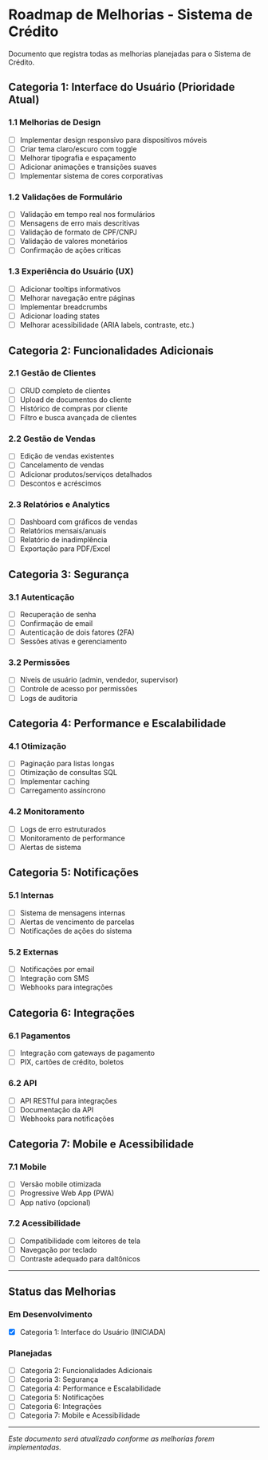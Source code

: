 # Roadmap de Melhorias - Sistema de Crédito

Documento que registra todas as melhorias planejadas para o Sistema de Crédito.

## Categoria 1: Interface do Usuário (Prioridade Atual)

### 1.1 Melhorias de Design
- [ ] Implementar design responsivo para dispositivos móveis
- [ ] Criar tema claro/escuro com toggle
- [ ] Melhorar tipografia e espaçamento
- [ ] Adicionar animações e transições suaves
- [ ] Implementar sistema de cores corporativas

### 1.2 Validações de Formulário
- [ ] Validação em tempo real nos formulários
- [ ] Mensagens de erro mais descritivas
- [ ] Validação de formato de CPF/CNPJ
- [ ] Validação de valores monetários
- [ ] Confirmação de ações críticas

### 1.3 Experiência do Usuário (UX)
- [ ] Adicionar tooltips informativos
- [ ] Melhorar navegação entre páginas
- [ ] Implementar breadcrumbs
- [ ] Adicionar loading states
- [ ] Melhorar acessibilidade (ARIA labels, contraste, etc.)

## Categoria 2: Funcionalidades Adicionais

### 2.1 Gestão de Clientes
- [ ] CRUD completo de clientes
- [ ] Upload de documentos do cliente
- [ ] Histórico de compras por cliente
- [ ] Filtro e busca avançada de clientes

### 2.2 Gestão de Vendas
- [ ] Edição de vendas existentes
- [ ] Cancelamento de vendas
- [ ] Adicionar produtos/serviços detalhados
- [ ] Descontos e acréscimos

### 2.3 Relatórios e Analytics
- [ ] Dashboard com gráficos de vendas
- [ ] Relatórios mensais/anuais
- [ ] Relatório de inadimplência
- [ ] Exportação para PDF/Excel

## Categoria 3: Segurança

### 3.1 Autenticação
- [ ] Recuperação de senha
- [ ] Confirmação de email
- [ ] Autenticação de dois fatores (2FA)
- [ ] Sessões ativas e gerenciamento

### 3.2 Permissões
- [ ] Níveis de usuário (admin, vendedor, supervisor)
- [ ] Controle de acesso por permissões
- [ ] Logs de auditoria

## Categoria 4: Performance e Escalabilidade

### 4.1 Otimização
- [ ] Paginação para listas longas
- [ ] Otimização de consultas SQL
- [ ] Implementar caching
- [ ] Carregamento assíncrono

### 4.2 Monitoramento
- [ ] Logs de erro estruturados
- [ ] Monitoramento de performance
- [ ] Alertas de sistema

## Categoria 5: Notificações

### 5.1 Internas
- [ ] Sistema de mensagens internas
- [ ] Alertas de vencimento de parcelas
- [ ] Notificações de ações do sistema

### 5.2 Externas
- [ ] Notificações por email
- [ ] Integração com SMS
- [ ] Webhooks para integrações

## Categoria 6: Integrações

### 6.1 Pagamentos
- [ ] Integração com gateways de pagamento
- [ ] PIX, cartões de crédito, boletos

### 6.2 API
- [ ] API RESTful para integrações
- [ ] Documentação da API
- [ ] Webhooks para notificações

## Categoria 7: Mobile e Acessibilidade

### 7.1 Mobile
- [ ] Versão mobile otimizada
- [ ] Progressive Web App (PWA)
- [ ] App nativo (opcional)

### 7.2 Acessibilidade
- [ ] Compatibilidade com leitores de tela
- [ ] Navegação por teclado
- [ ] Contraste adequado para daltônicos

---

## Status das Melhorias

### Em Desenvolvimento
- [x] Categoria 1: Interface do Usuário (INICIADA)

### Planejadas
- [ ] Categoria 2: Funcionalidades Adicionais
- [ ] Categoria 3: Segurança
- [ ] Categoria 4: Performance e Escalabilidade
- [ ] Categoria 5: Notificações
- [ ] Categoria 6: Integrações
- [ ] Categoria 7: Mobile e Acessibilidade

---

*Este documento será atualizado conforme as melhorias forem implementadas.*